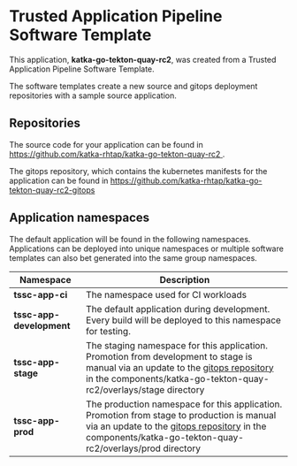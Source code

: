 # Trusted Application Pipeline Software Template

This application, **katka-go-tekton-quay-rc2**, was created from a Trusted Application Pipeline Software Template.

The software templates create a new source and gitops deployment repositories with a sample source application. 

## Repositories

The source code for your application can be found in [https://github.com/katka-rhtap/katka-go-tekton-quay-rc2 ](https://github.com/katka-rhtap/katka-go-tekton-quay-rc2 ).
 
The gitops repository, which contains the kubernetes manifests for the application can be found in 
[https://github.com/katka-rhtap/katka-go-tekton-quay-rc2-gitops ](https://github.com/katka-rhtap/katka-go-tekton-quay-rc2-gitops ) 

## Application namespaces 

The default application will be found in the following namespaces. Applications can be deployed into unique namespaces or multiple software templates can also bet generated into the same group namespaces.  

|  Namespace   |  Description   |  
| -------- | -------- |
| **tssc-app-ci** | The namespace used for CI workloads |
| **tssc-app-development** | The default application during development. Every build will be deployed to this namespace for testing. |
| **tssc-app-stage** | The staging namespace for this application. Promotion from development to stage is manual via an update to the [gitops repository](https://github.com/katka-rhtap/katka-go-tekton-quay-rc2-gitops ) in the components/katka-go-tekton-quay-rc2/overlays/stage directory |
| **tssc-app-prod** | The production namespace for this application. Promotion from stage to production is manual via an update to the [gitops repository](https://github.com/katka-rhtap/katka-go-tekton-quay-rc2-gitops ) in the components/katka-go-tekton-quay-rc2/overlays/prod directory |
